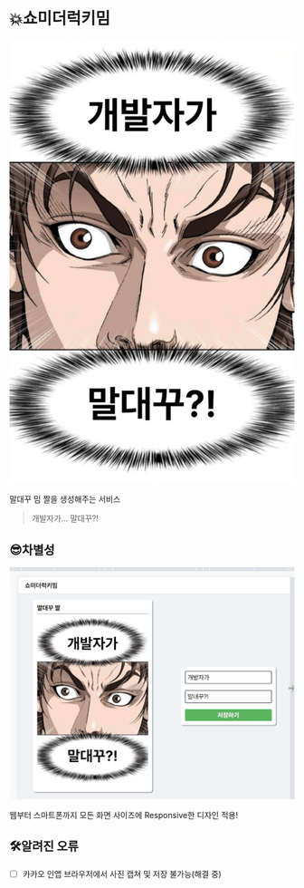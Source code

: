 # 💥쇼미더럭키밈

<img src="./screenshots/말대꾸.png" width=512 alt="말대꾸">

말대꾸 밈 짤을 생성해주는 서비스

> 개발자가... 말대꾸?!

## 😎차별성

![resizing](screenshots/말대꾸.gif)

웹부터 스마트폰까지 모든 화면 사이즈에 Responsive한 디자인 적용!

## 🛠알려진 오류

- [ ] 카카오 인앱 브라우저에서 사진 캡쳐 및 저장 불가능(해결 중)
